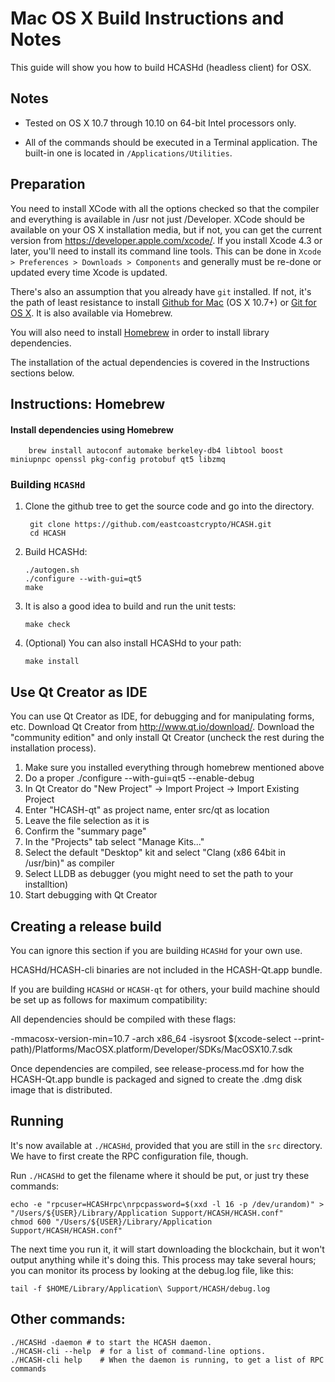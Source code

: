 Mac OS X Build Instructions and Notes
====================================
This guide will show you how to build HCASHd (headless client) for OSX.

Notes
-----

* Tested on OS X 10.7 through 10.10 on 64-bit Intel processors only.

* All of the commands should be executed in a Terminal application. The
built-in one is located in `/Applications/Utilities`.

Preparation
-----------

You need to install XCode with all the options checked so that the compiler
and everything is available in /usr not just /Developer. XCode should be
available on your OS X installation media, but if not, you can get the
current version from https://developer.apple.com/xcode/. If you install
Xcode 4.3 or later, you'll need to install its command line tools. This can
be done in `Xcode > Preferences > Downloads > Components` and generally must
be re-done or updated every time Xcode is updated.

There's also an assumption that you already have `git` installed. If
not, it's the path of least resistance to install [Github for Mac](https://mac.github.com/)
(OS X 10.7+) or
[Git for OS X](https://code.google.com/p/git-osx-installer/). It is also
available via Homebrew.

You will also need to install [Homebrew](http://brew.sh) in order to install library
dependencies.

The installation of the actual dependencies is covered in the Instructions
sections below.

Instructions: Homebrew
----------------------

#### Install dependencies using Homebrew

        brew install autoconf automake berkeley-db4 libtool boost miniupnpc openssl pkg-config protobuf qt5 libzmq

### Building `HCASHd`

1. Clone the github tree to get the source code and go into the directory.

        git clone https://github.com/eastcoastcrypto/HCASH.git
        cd HCASH

2.  Build HCASHd:

        ./autogen.sh
        ./configure --with-gui=qt5
        make

3.  It is also a good idea to build and run the unit tests:

        make check

4.  (Optional) You can also install HCASHd to your path:

        make install

Use Qt Creator as IDE
------------------------
You can use Qt Creator as IDE, for debugging and for manipulating forms, etc.
Download Qt Creator from http://www.qt.io/download/. Download the "community edition" and only install Qt Creator (uncheck the rest during the installation process).

1. Make sure you installed everything through homebrew mentioned above
2. Do a proper ./configure --with-gui=qt5 --enable-debug
3. In Qt Creator do "New Project" -> Import Project -> Import Existing Project
4. Enter "HCASH-qt" as project name, enter src/qt as location
5. Leave the file selection as it is
6. Confirm the "summary page"
7. In the "Projects" tab select "Manage Kits..."
8. Select the default "Desktop" kit and select "Clang (x86 64bit in /usr/bin)" as compiler
9. Select LLDB as debugger (you might need to set the path to your installtion)
10. Start debugging with Qt Creator

Creating a release build
------------------------
You can ignore this section if you are building `HCASHd` for your own use.

HCASHd/HCASH-cli binaries are not included in the HCASH-Qt.app bundle.

If you are building `HCASHd` or `HCASH-qt` for others, your build machine should be set up
as follows for maximum compatibility:

All dependencies should be compiled with these flags:

 -mmacosx-version-min=10.7
 -arch x86_64
 -isysroot $(xcode-select --print-path)/Platforms/MacOSX.platform/Developer/SDKs/MacOSX10.7.sdk

Once dependencies are compiled, see release-process.md for how the HCASH-Qt.app
bundle is packaged and signed to create the .dmg disk image that is distributed.

Running
-------

It's now available at `./HCASHd`, provided that you are still in the `src`
directory. We have to first create the RPC configuration file, though.

Run `./HCASHd` to get the filename where it should be put, or just try these
commands:

    echo -e "rpcuser=HCASHrpc\nrpcpassword=$(xxd -l 16 -p /dev/urandom)" > "/Users/${USER}/Library/Application Support/HCASH/HCASH.conf"
    chmod 600 "/Users/${USER}/Library/Application Support/HCASH/HCASH.conf"

The next time you run it, it will start downloading the blockchain, but it won't
output anything while it's doing this. This process may take several hours;
you can monitor its process by looking at the debug.log file, like this:

    tail -f $HOME/Library/Application\ Support/HCASH/debug.log

Other commands:
-------

    ./HCASHd -daemon # to start the HCASH daemon.
    ./HCASH-cli --help  # for a list of command-line options.
    ./HCASH-cli help    # When the daemon is running, to get a list of RPC commands
